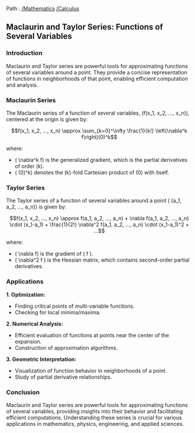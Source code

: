 Path : [/Mathematics](<..\..\index.md>) [/Calculus](<..\index.md>)
## Maclaurin and Taylor Series: Functions of Several Variables

### Introduction

Maclaurin and Taylor series are powerful tools for approximating functions of several variables around a point. They provide a concise representation of functions in neighborhoods of that point, enabling efficient computation and analysis.


### Maclaurin Series

The Maclaurin series of a function of several variables, \(f(x_1, x_2, ..., x_n)\), centered at the origin is given by:

$$f(x_1, x_2, ..., x_n) \approx \sum_{k=0}^\infty \frac{1}{k!} \left(\nabla^k f\right)(0)^k$$

where:

- \( \nabla^k f\) is the generalized gradient, which is the partial derivatives of order \(k\).
- \( (0)^k\) denotes the \(k\)-fold Cartesian product of \(0\) with itself.


### Taylor Series

The Taylor series of a function of several variables around a point \( (a_1, a_2, ..., a_n)\) is given by:

$$f(x_1, x_2, ..., x_n) \approx f(a_1, a_2, ..., a_n) + \nabla f(a_1, a_2, ..., a_n) \cdot (x_1-a_1) + \frac{1}{2!} \nabla^2 f(a_1, a_2, ..., a_n) \cdot (x_1-a_1)^2 + ...$$

where:

- \( \nabla f\) is the gradient of \( f \).
- \( \nabla^2 f \) is the Hessian matrix, which contains second-order partial derivatives.


### Applications

**1. Optimization:**

- Finding critical points of multi-variable functions.
- Checking for local minima/maxima.


**2. Numerical Analysis:**

- Efficient evaluation of functions at points near the center of the expansion.
- Construction of approximation algorithms.


**3. Geometric Interpretation:**

- Visualization of function behavior in neighborhoods of a point.
- Study of partial derivative relationships.


### Conclusion

Maclaurin and Taylor series are powerful tools for approximating functions of several variables, providing insights into their behavior and facilitating efficient computations. Understanding these series is crucial for various applications in mathematics, physics, engineering, and applied sciences.
